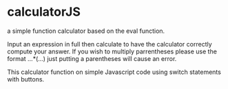 # calculatorJS
a simple function calculator based on the eval function.

Input an expression in full then calculate to have the calculator correctly compute your answer. If you wish to multiply parrentheses please use the format ...*(...) just putting a parentheses will cause an error.

This calculator function on simple Javascript code using switch statements with buttons.
